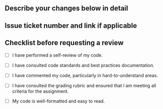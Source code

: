## Describe your changes below in detail

## Issue ticket number and link if applicable

## Checklist before requesting a review

- [ ] I have performed a self-review of my code.
- [ ] I have consulted code standards and best practices documentation.
- [ ] I have commented my code, particularly in hard-to-understand areas.
- [ ] I have consulted the grading rubric and ensured that I am meeting all criteria for the assignment.
- [ ] My code is well-formatted and easy to read.

